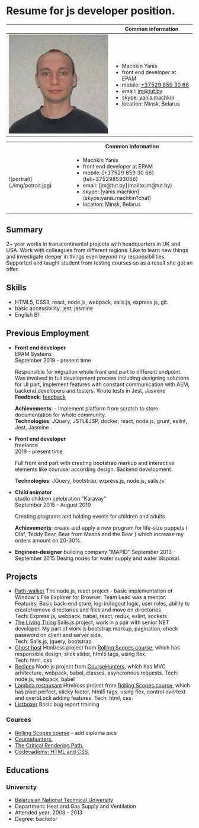 # Resume for js developer position.

|  | Common information |
| --------- | --------- |
| ![portrait](./img/potrait.jpg) | <ul><li>Machkin Yanis</li><li>front end developer at EPAM</li><li>mobile: [+37529 859 30 66](tel:+375298593066)</li><li>email: [jm@tut.by](mailto:jm@tut.by)</li><li>skype: [yanis.machkin](skype:yanis.machkin?chat)</li><li>location: Minsk, Belarus</li></ul> |


<table>
  <tbody>
    <tr>
      <th></th>
      <th>Common information</th>
    </tr>
    <tr>
      <td>![portrait](./img/potrait.jpg)</td>
      <td>
        <ul>
          <li>Machkin Yanis</li>
          <li>front end developer at EPAM</li>
          <li>mobile: [+37529 859 30 66](tel:+375298593066)</li>
          <li>email: [jm@tut.by](mailto:jm@tut.by)</li>
          <li>skype: [yanis.machkin](skype:yanis.machkin?chat)</li>
          <li>location: Minsk, Belarus</li></ul>
        </td>
    </tr>
  </tbody>
</table>

## Summary
2+ year works in  transcontinental projects with headquarters in UK and USA. Work with colleagues from different regions.
Like to learn new things and investigate deeper in things even beyond my responsibilities. Supported and taught student from testing courses so as a result she got an offer.

## Skills
- HTML5, CSS3, react, node.js, webpack, sails.js, express.js, git.
- basic accessibility, jest, jasmine
- English B1

## Previous Employment
* **Front end developer**<br />
  EPAM Systems<br />
  September 2019 - present time
  
  Responsible for migration whole front end part to different endpoint. 
  Was involved in full development process including designing solutions for UI part, implement features with constant communication with AEM, backend developers and testers.
  Wrote tests in Jest, Jasmine<br />
  **Feedback**: [feedback](./img/feedback.png)
  
  **Achievements**: - Implement platform from scratch to store documentation for whole community.<br />
  **Technologies**: JQuery, JSTL&JSP, docker, react, node.js, grunt, eslint, Jest, Jasmine

* **Front end developer**<br />
  freelance<br />
  2019 - present time
  
  Full front end part with creating bootstrap markup and interactive elements like courusel according design. 
  Backend development.

  **Technologies**: JQuery, bootstrap, express.js, node.js, sails.js

* **Child animator**<br />
  studio children celebration "Karavay"<br />
  September 2015 - August 2019
  
  Creating programs and holding events for children and adults
  
  **Achievements**: create and apply a new program for life-size puppets ( Olaf, Teddy Bear, Bear from Masha and the Bear ) which increase my orders amount on 20-30%.
  
* **Engineer-designer**
  building company "MAPID"
  September 2013 - September 2015
  Desing nodes for water supply and water disposal.
  
## Projects

* [Path-walker](https://github.com/yanyan155/path-walker)
  The node.js, react project - basic implementation of Window's File Explorer for Browser. Team Lead was a mentor. <br />
  Features: Basic back-end store, log-in/logout logic, user roles, ability to create/remove directories and files and move on directories<br /> 
  Tech: Express.js, webpack, babel, react, redux, eslint, sockets
* [The Living Thing](https://ltblog-prod-ru.herokuapp.com/)
  Sails.js project, work in a pair with senior NET developer. My part of work is bootstrap markup, pagination, check password on client and server side.<br />
  Tech: Sails.js, jquery, bootstrap
* [Ghost host](https://github.com/yanyan155/resume-projects/tree/ghost-host)
  Html/css project from [Rolling Scopes course](https://rs.school/js/index.html), which has responsible design, slick slider, html5 tags, using flex.<br />
  Tech: html, css
* [Recipes](https://github.com/yanyan155/resume-projects/tree/recipes)
  Node.js project from [CourseHunters](https://coursehunters.net/course/udemy-complete-javascript-course), which has MVC arhitecture, webpack, babel, classes, asyncronous requests.
  Tech: node.js, webpack, babel
* [Lambda restausant](https://github.com/yanyan155/resume-projects/tree/lambda-restaurant)
  Html/css project from [Rolling Scopes course](https://rs.school/js/index.html), which has pixel perfect, sticky footer, html5 tags, using flex, control overtext and overbLock adding features.
  Tech: html, css
* [Listboxer](https://docs.google.com/spreadsheets/d/1mbDvuPK-VPiWDAs0mVpDw8te91imFMaE/edit?usp=sharing&ouid=116638711936586478796&rtpof=true&sd=true)
  Basic bug report training

### Cources
* [Rolling Scopes course](https://rs.school/js/index.html) - add diploma pics
* [Coursehunters.](https://coursehunters.net/course/udemy-complete-javascript-course)
* [The Critical Rendering Path.](https://www.udacity.com/course/website-performance-optimization--ud884)
* [Codecademy: HTML and CSS.](https://www.codecademy.com/yanyan155#completed)

## Educations
### University
* [Belarusian National Technical University](http://www.bntu.by/)
* Department: Heat and Gas Supply and Ventilation
* Attended year: 2008 - 2013
* Degree: bachelor
